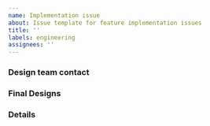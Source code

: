```yaml
---
name: Implementation issue
about: Issue template for feature implementation issues
title: ''
labels: engineering
assignees: ''
---
```


### Design team contact
<!-- Tag a design team member here if they're the point of contact -->

### Final Designs

<!-- Add links to design comps here -->

### Details

<!-- Describe the feature and how we're going to implement it -->
